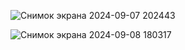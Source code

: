 ![Снимок экрана 2024-09-07 202443](https://github.com/user-attachments/assets/b1bed834-3d22-4502-8cb8-e40d224e03ed)

![Снимок экрана 2024-09-08 180317](https://github.com/user-attachments/assets/74b04bab-836a-46f4-b76a-c10b7cec8f9c)
